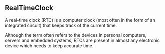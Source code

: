 ## RealTimeClock

A real-time clock (RTC) is a computer clock (most often in the form of an integrated circuit) that keeps track of the current time.

Although the term often refers to the devices in personal computers, servers and embedded systems, RTCs are present in almost any electronic device which needs to keep accurate time.

